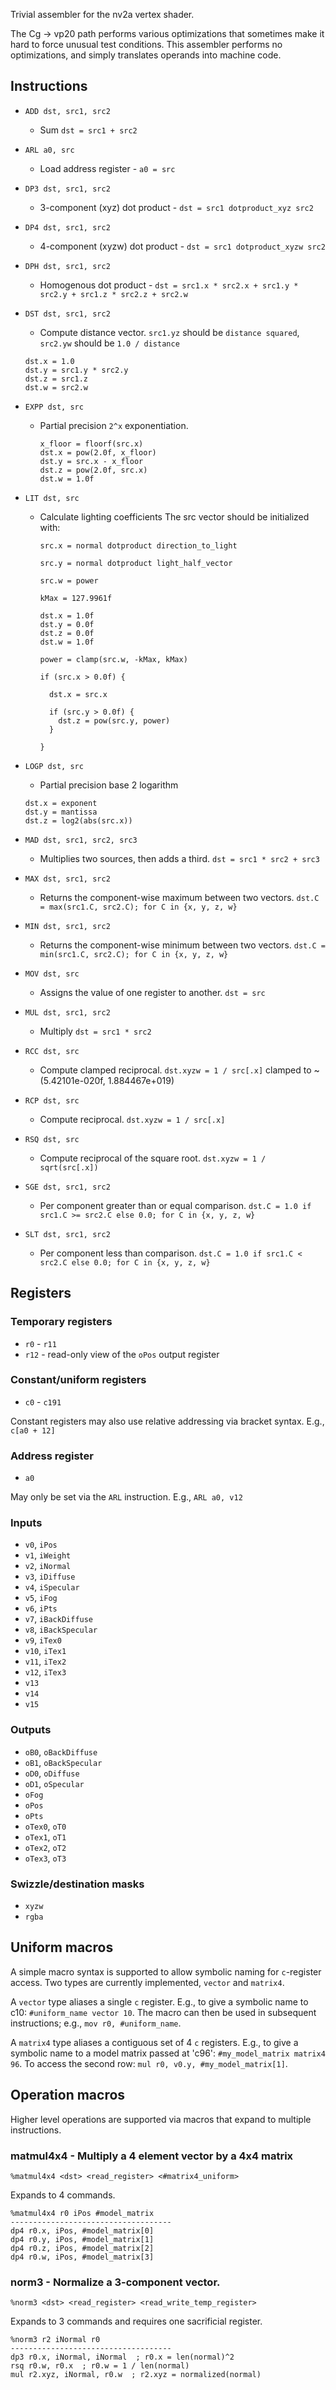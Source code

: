 Trivial assembler for the nv2a vertex shader.

The Cg -> vp20 path performs various optimizations that sometimes make it hard
to force unusual test conditions. This assembler performs no optimizations, and
simply translates operands into machine code.


## Instructions

* `ADD dst, src1, src2`
    * Sum `dst = src1 + src2`
* `ARL a0, src`
    * Load address register - `a0 = src`
* `DP3 dst, src1, src2`
    * 3-component (xyz) dot product - `dst = src1 dotproduct_xyz src2`
* `DP4 dst, src1, src2`
    * 4-component (xyzw) dot product - `dst = src1 dotproduct_xyzw src2`
* `DPH dst, src1, src2`
    * Homogenous dot product - `dst = src1.x * src2.x + src1.y * src2.y + src1.z * src2.z + src2.w`
* `DST dst, src1, src2`
    * Compute distance vector. `src1.yz` should be `distance squared`,  `src2.yw` should be `1.0 / distance`

    ```
    dst.x = 1.0
    dst.y = src1.y * src2.y
    dst.z = src1.z
    dst.w = src2.w
    ```

* `EXPP dst, src`
  * Partial precision `2^x` exponentiation.

    ```
    x_floor = floorf(src.x)
    dst.x = pow(2.0f, x_floor)
    dst.y = src.x - x_floor
    dst.z = pow(2.0f, src.x)
    dst.w = 1.0f
    ```
* `LIT dst, src`
  * Calculate lighting coefficients
    The src vector should be initialized with:

    `src.x = normal dotproduct direction_to_light`

     `src.y = normal dotproduct light_half_vector`

     `src.w = power`

    ```
    kMax = 127.9961f

    dst.x = 1.0f
    dst.y = 0.0f
    dst.z = 0.0f
    dst.w = 1.0f

    power = clamp(src.w, -kMax, kMax)

    if (src.x > 0.0f) {

      dst.x = src.x

      if (src.y > 0.0f) {
        dst.z = pow(src.y, power)
      }

    }
    ```
* `LOGP dst, src`
  * Partial precision base 2 logarithm
  ```
  dst.x = exponent
  dst.y = mantissa
  dst.z = log2(abs(src.x))
  ```
* `MAD dst, src1, src2, src3`
  * Multiplies two sources, then adds a third. `dst = src1 * src2 + src3`
* `MAX dst, src1, src2`
  * Returns the component-wise maximum between two vectors. `dst.C = max(src1.C, src2.C); for C in {x, y, z, w}`
* `MIN dst, src1, src2`
  * Returns the component-wise minimum between two vectors. `dst.C = min(src1.C, src2.C); for C in {x, y, z, w}`
* `MOV dst, src`
  * Assigns the value of one register to another. `dst = src`
* `MUL dst, src1, src2`
    * Multiply `dst = src1 * src2`
* `RCC dst, src`
  * Compute clamped reciprocal. `dst.xyzw = 1 / src[.x]` clamped to ~(5.42101e-020f, 1.884467e+019)
* `RCP dst, src`
  * Compute reciprocal. `dst.xyzw = 1 / src[.x]`
* `RSQ dst, src`
  * Compute reciprocal of the square root. `dst.xyzw = 1 / sqrt(src[.x])`
* `SGE dst, src1, src2`
  * Per component greater than or equal comparison. `dst.C = 1.0 if src1.C >= src2.C else 0.0; for C in {x, y, z, w}`
* `SLT dst, src1, src2`
  * Per component less than comparison. `dst.C = 1.0 if src1.C < src2.C else 0.0; for C in {x, y, z, w}`

## Registers

### Temporary registers
* `r0` - `r11`
* `r12` - read-only view of the `oPos` output register

### Constant/uniform registers
* `c0` - `c191`

Constant registers may also use relative addressing via bracket syntax. E.g.,
`c[a0 + 12]`

### Address register
* `a0`

May only be set via the `ARL` instruction. E.g., `ARL a0, v12`

### Inputs

* `v0`, `iPos`
* `v1`, `iWeight`
* `v2`, `iNormal`
* `v3`, `iDiffuse`
* `v4`, `iSpecular`
* `v5`, `iFog`
* `v6`, `iPts`
* `v7`, `iBackDiffuse`
* `v8`, `iBackSpecular`
* `v9`, `iTex0`
* `v10`, `iTex1`
* `v11`, `iTex2`
* `v12`, `iTex3`
* `v13`
* `v14`
* `v15`

### Outputs

* `oB0`, `oBackDiffuse`
* `oB1`, `oBackSpecular`
* `oD0`, `oDiffuse`
* `oD1`, `oSpecular`
* `oFog`
* `oPos`
* `oPts`
* `oTex0`, `oT0`
* `oTex1`, `oT1`
* `oTex2`, `oT2`
* `oTex3`, `oT3`

### Swizzle/destination masks

* `xyzw`
* `rgba`


## Uniform macros

A simple macro syntax is supported to allow symbolic naming for `c`-register
access. Two types are currently implemented, `vector` and `matrix4`.

A `vector` type
aliases a single `c` register. E.g., to give a symbolic name to c10:
`#uniform_name vector 10`. The macro can then be used in subsequent
instructions; e.g., `mov r0, #uniform_name`.

A `matrix4` type aliases a contiguous set of 4 `c` registers. E.g., to give a
symbolic name to a model matrix passed at 'c96': `#my_model_matrix matrix4 96`.
To access the second row: `mul r0, v0.y, #my_model_matrix[1]`.


## Operation macros

Higher level operations are supported via macros that expand to multiple
instructions.

### matmul4x4 - Multiply a 4 element vector by a 4x4 matrix

`%matmul4x4 <dst> <read_register> <#matrix4_uniform>`

Expands to 4 commands.

```
%matmul4x4 r0 iPos #model_matrix
------------------------------------
dp4 r0.x, iPos, #model_matrix[0]
dp4 r0.y, iPos, #model_matrix[1]
dp4 r0.z, iPos, #model_matrix[2]
dp4 r0.w, iPos, #model_matrix[3]
```

### norm3 - Normalize a 3-component vector.

`%norm3 <dst> <read_register> <read_write_temp_register>`

Expands to 3 commands and requires one sacrificial register.

```
%norm3 r2 iNormal r0
------------------------------------
dp3 r0.x, iNormal, iNormal  ; r0.x = len(normal)^2
rsq r0.w, r0.x  ; r0.w = 1 / len(normal)
mul r2.xyz, iNormal, r0.w  ; r2.xyz = normalized(normal)
```
